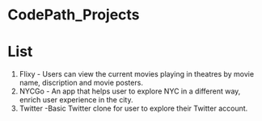 # CodePath_Projects

# List
1. Flixy - Users can view the current movies playing in theatres by movie name, discription and movie posters.
2. NYCGo - An app that helps user to explore NYC in a different way, enrich user experience in the city. 
3. Twitter -Basic Twitter clone for user to explore their Twitter account. 
